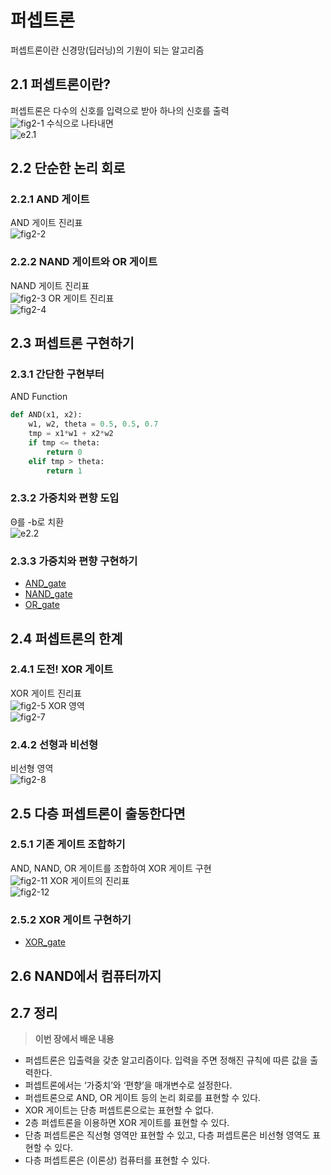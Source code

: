# 퍼셉트론
퍼셉트론이란 신경망(딥러닝)의 기원이 되는 알고리즘
## 2.1 퍼셉트론이란?
퍼셉트론은 다수의 신호를 입력으로 받아 하나의 신호를 출력  
![fig2-1](images/fig2-1.png)
수식으로 나타내면  
![e2.1](images/e2.1.png)
## 2.2 단순한 논리 회로 
### 2.2.1 AND 게이트
AND 게이트 진리표  
![fig2-2](images/fig2-2.png)
### 2.2.2 NAND 게이트와 OR 게이트 
NAND 게이트 진리표  
![fig2-3](images/fig2-3.png)
OR 게이트 진리표  
![fig2-4](images/fig2-4.png)
## 2.3 퍼셉트론 구현하기 
### 2.3.1 간단한 구현부터 
AND Function
```python
def AND(x1, x2):
    w1, w2, theta = 0.5, 0.5, 0.7
    tmp = x1*w1 + x2*w2
    if tmp <= theta:
        return 0
    elif tmp > theta:
        return 1
```
### 2.3.2 가중치와 편향 도입 
Θ를 -b로 치환  
![e2.2](images/e2.2.png)
### 2.3.3 가중치와 편향 구현하기 
- [AND_gate](and_gate.py)
- [NAND_gate](nand_gate.py)
- [OR_gate](or_gate.py)
## 2.4 퍼셉트론의 한계 
### 2.4.1 도전! XOR 게이트 
XOR 게이트 진리표  
![fig2-5](images/fig2-5.png)
XOR 영역  
![fig2-7](images/fig2-7.png)
### 2.4.2 선형과 비선형 
비선형 영역  
![fig2-8](images/fig2-8.png)
## 2.5 다층 퍼셉트론이 출동한다면 
### 2.5.1 기존 게이트 조합하기 
AND, NAND, OR 게이트를 조합하여 XOR 게이트 구현  
![fig2-11](images/fig2-11.png)
XOR 게이트의 진리표  
![fig2-12](images/fig2-12.png)
### 2.5.2 XOR 게이트 구현하기 
- [XOR_gate](xor_gate.py)
## 2.6 NAND에서 컴퓨터까지
## 2.7 정리
> **이번 장에서 배운 내용**
* 퍼셉트론은 입출력을 갖춘 알고리즘이다. 입력을 주면 정해진 규칙에 따른 값을 출력한다.
* 퍼셉트론에서는 ‘가중치’와 ‘편향’을 매개변수로 설정한다.
* 퍼셉트론으로 AND, OR 게이트 등의 논리 회로를 표현할 수 있다.
* XOR 게이트는 단층 퍼셉트론으로는 표현할 수 없다.
* 2층 퍼셉트론을 이용하면 XOR 게이트를 표현할 수 있다.
* 단층 퍼셉트론은 직선형 영역만 표현할 수 있고, 다층 퍼셉트론은 비선형 영역도 표현할 수 있다.
* 다층 퍼셉트론은 (이론상) 컴퓨터를 표현할 수 있다.